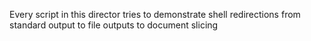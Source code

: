 Every script in this director tries to demonstrate shell redirections from standard output to file outputs to document slicing
